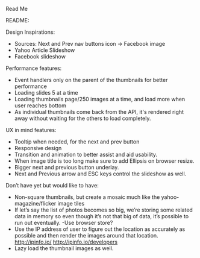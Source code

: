 Read Me

README:

Design Inspirations:
- Sources: Next and Prev nav buttons icon -> Facebook image
- Yahoo Article Slideshow
- Facebook slideshow



Performance features:
- Event handlers only on the parent of the thumbnails for better performance
- Loading slides 5 at a time
- Loading thumbnails page/250 images at a time, and load more when user reaches bottom
- As individual thumbnails come back from the API, it's rendered right away without waiting for the others to
load completely.

UX in mind features:
- Tooltip when needed, for the next and prev button
- Responsive design
- Transition and animation to better assist and aid usability.
- When image title is too long make sure to add Ellipsis on browser resize.
- Bigger next and previous button underlay.
- Next and Previous arrow and ESC keys control the slideshow as well.

Don’t have yet but would like to have:
- Non-square thumbnails, but create a mosaic much like the yahoo-magazine/flicker image tiles
- If let’s say the list of photos becomes so big, we’re storing some related data in memory so even though it’s not that 	big of data, it’s possible to run out eventually.  -Use browser store?
- Use the IP address of user to figure out the location as accurately as possible and then render the images around that location. http://ipinfo.io/  http://ipinfo.io/developers
- Lazy load the thumbnail images as well.
